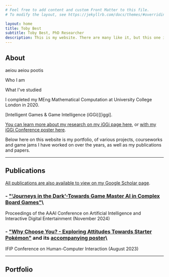 ```yaml
---
# Feel free to add content and custom Front Matter to this file.
# To modify the layout, see https://jekyllrb.com/docs/themes/#overriding-theme-defaults

layout: home
title: Toby Best
subtitle: Toby Best, PhD Researcher
description: This is my website. There are many like it, but this one is mine! :D
---
```


## About

aeiou aeiou pootis

Who I am

What I've studied

I completed my MEng Mathematical Computation at University College London in 2020.

[Intelligent Games & Game Intelligence (iGGi)][iggi].

[You can learn more about my research on my iGGi page here][iggipage], or [with my iGGi Conference poster here][iggiposter].

Below here on this website is my portfolio, of various projects, courseworks and game jams I have worked on over the years, as well as my publications and papers.

---

## Publications

[All publications are also available to view on my Google Scholar page][scholar].

### - ["‘Journeys in the Dark’-Towards Game Master AI in Complex Board Games"][descent]\
Proceedings of the AAAI Conference on Artificial Intelligence and Interactive Digital Entertainment (November 2024)

### - ["Why Choose You? - Exploring Attitudes Towards Starter Pokémon"][whychooseyou] and its [accompanying poster][poster]\
IFIP Conference on Human-Computer Interaction (August 2023)

---

## Portfolio

[ggi]: https://www.iggi-phd.org
[iggipage]: https://www.iggi-phd.org/people/toby-best
[iggiposter]: ../assets/files/iGGi_Con_2024_Poster.png
[scholar]: https://scholar.google.com/citations?user=IMVoLycAAAAJ
[descent]: ../assets/files/Journeys_in_the_Dark.pdf
[whychooseyou]: ../assets/files/Why_Choose_You.pdf
[poster]: ../assets/files/Starter_Pokémon_Research_Poster.png